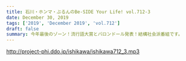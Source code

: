 ```yaml
---
title: 石川・ホンマ・ぶるんのBe-SIDE Your Life! vol.712-3
date: December 30, 2019
tags: ['2019', 'December 2019', 'vol.712']
draft: false
summary: 今年最後のゾーン！流行語大賞とバロンドール発表！結構社会派番組です。
---
```


http://project-phi.ddo.jp/ishikawa/ishikawa712_3.mp3